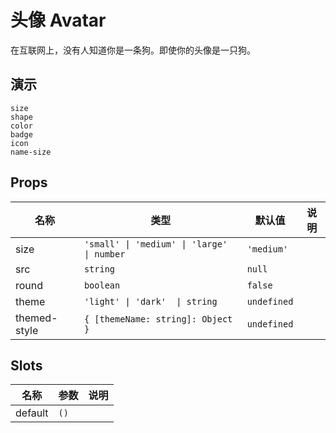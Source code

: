 # 头像 Avatar
在互联网上，没有人知道你是一条狗。即使你的头像是一只狗。
## 演示
```demo
size
shape
color
badge
icon
name-size
```
## Props
|名称|类型|默认值|说明|
|-|-|-|-|
|size|`'small' \| 'medium' \| 'large' \| number`| `'medium'`||
|src|`string`|`null`||
|round|`boolean`|`false`||
|theme|`'light' \| 'dark'  \| string`|`undefined`||
|themed-style|`{ [themeName: string]: Object }`|`undefined`||

## Slots
|名称|参数|说明|
|-|-|-|
|default|`()`||
